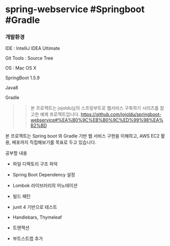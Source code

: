# spring-webservice #Springboot #Gradle

### 개발환경

IDE : IntelliJ IDEA Ultimate

Git Tools : Source Tree

OS : Mac OS X

SpringBoot 1.5.9

Java8

Gradle

>> 본 프로젝트는 jojoldu님의 스프링부트로 웹서비스 구축하기 시리즈를 참고한 예제 프로젝트입니다.
https://github.com/jojoldu/springboot-webservice#%EA%B0%9C%EB%B0%9C%ED%99%98%EA%B2%BD

본 프로젝트는 Spring boot 와 Gradle 기반 웹 서비스 구현을 이해하고, AWS EC2 활용, 배포까지 직접해보기를 목표로 두고 있습니다.

공부할 내용
- 파일 디렉토리 구조 파악
- Spring Boot Dependency 설정
- Lombok 라이브러리의 어노테이션
- 빌드 패턴
- junit 4 기반으로 테스트
- Handlebars, Thymeleaf
- 트랜잭션

- 부트스트랩 추가
